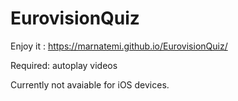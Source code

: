 # EurovisionQuiz

Enjoy it :
https://marnatemi.github.io/EurovisionQuiz/

Required: autoplay videos 

Currently not avaiable for iOS devices. 
